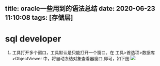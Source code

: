 title: oracle一些用到的语法总结
date: 2020-06-23 11:10:08
tags: [存储层]
---------
# sql developer
1. 工具打开多个窗口，工具默认是只能打开一个窗口。在 工具>首选项>数据库>ObjectViewer 中，将自动冻结对象查看器窗口,即可，如下图
  ![](https://csdn-code.oss.aliyuncs.com/php-upload-images/20170516-1021-404-9064/1351749267_2927.png)